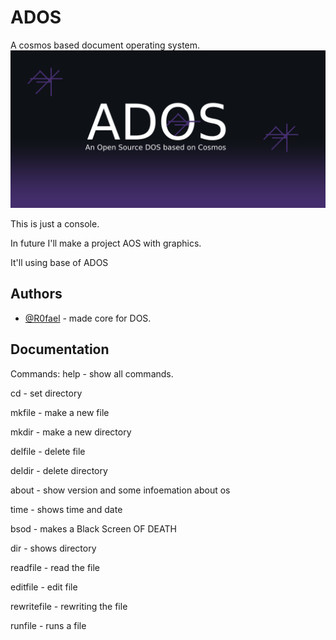 # ADOS
A cosmos based document operating system.
![alt text](https://github.com/R0fael/ADOS/blob/e857e9547d4954a526614851baa48c1863a86949/ADOS%20title.png)

This is just a console.

In future I'll make a project AOS with graphics.

It'll using base of ADOS

## Authors

- [@R0fael](https://www.github.com/R0fael) - made core for DOS.

## Documentation

Commands:
help - show all commands.

cd - set directory

mkfile - make a new file

mkdir - make a new directory

delfile - delete file

deldir - delete directory

about - show version and some infoemation about os

time - shows time and date

bsod - makes a Black Screen OF DEATH

dir - shows directory

readfile - read the file

editfile - edit file

rewritefile - rewriting the file

runfile - runs a file

